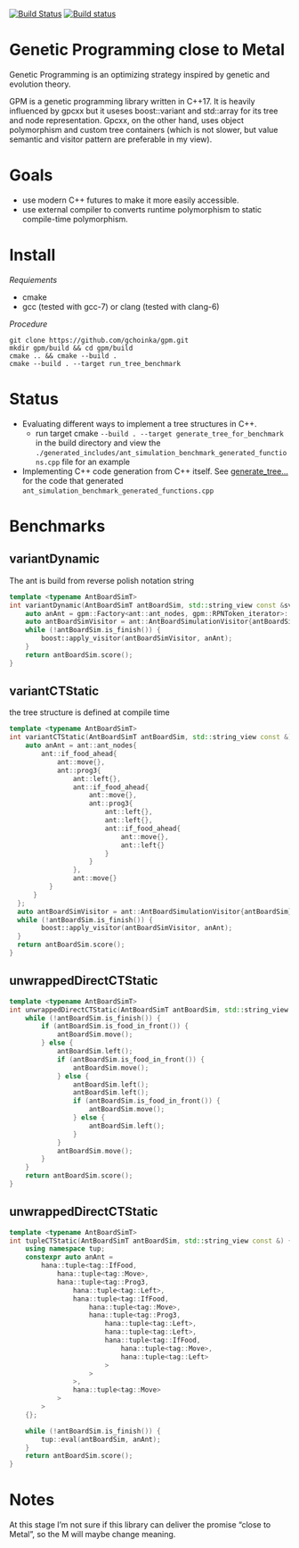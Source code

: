 [![Build Status](https://travis-ci.org/gchoinka/gpm.svg?branch=master)](https://travis-ci.org/gchoinka/gpm) [![Build status](https://ci.appveyor.com/api/projects/status/rxqqyeshsx9jn5p1?svg=true)](https://ci.appveyor.com/project/gchoinka/gpm)
# Genetic Programming close to Metal 

Genetic Programming is an optimizing strategy inspired by genetic and evolution theory. 

GPM is a genetic programming library written in C++17.
It is heavily influenced by gpcxx but it useses boost::variant and std::array for its tree and node representation.  Gpcxx, on the other hand, uses object polymorphism and custom tree containers (which is not slower, but value semantic and visitor pattern are preferable in my view).
# Goals
* use modern C++ futures to make it more easily accessible. 
* use external compiler to converts runtime polymorphism to static compile-time polymorphism. 

# Install

*Requiements*
 * cmake
 * gcc (tested with gcc-7) or clang (tested with clang-6)
 
*Procedure*
```console
git clone https://github.com/gchoinka/gpm.git
mkdir gpm/build && cd gpm/build
cmake .. && cmake --build .
cmake --build . --target run_tree_benchmark
```

# Status
 * Evaluating different ways to implement a tree structures in C++. 
   * run target cmake `--build . --target generate_tree_for_benchmark` in the build directory and view the `./generated_includes/ant_simulation_benchmark_generated_functions.cpp` file for an example
 * Implementing C++ code generation from C++ itself. See [generate_tree...](examples/ant/generate_tree_for_benchmark_main.cpp) for the code that generated `ant_simulation_benchmark_generated_functions.cpp`

# Benchmarks
## variantDynamic
The ant is build from reverse polish notation string
```cpp
template <typename AntBoardSimT>
int variantDynamic(AntBoardSimT antBoardSim, std::string_view const &sv) {
    auto anAnt = gpm::Factory<ant::ant_nodes, gpm::RPNToken_iterator>::factory(gpm::RPNToken_iterator{sv});
    auto antBoardSimVisitor = ant::AntBoardSimulationVisitor{antBoardSim};
    while (!antBoardSim.is_finish()) {
        boost::apply_visitor(antBoardSimVisitor, anAnt);
    }
    return antBoardSim.score();
}
```
## variantCTStatic
the tree structure is defined at compile time
```cpp
template <typename AntBoardSimT>
int variantCTStatic(AntBoardSimT antBoardSim, std::string_view const &) {
    auto anAnt = ant::ant_nodes{
        ant::if_food_ahead{
            ant::move{},
            ant::prog3{
                ant::left{},
                ant::if_food_ahead{
                    ant::move{},
                    ant::prog3{
                        ant::left{}, 
                        ant::left{},
                        ant::if_food_ahead{
                            ant::move{},
                            ant::left{}
                        }
                    }
                },
                ant::move{}
          }
      }
  };
  auto antBoardSimVisitor = ant::AntBoardSimulationVisitor{antBoardSim};
  while (!antBoardSim.is_finish()) {
        boost::apply_visitor(antBoardSimVisitor, anAnt);
  }
  return antBoardSim.score();
}
```
## unwrappedDirectCTStatic
```cpp
template <typename AntBoardSimT>
int unwrappedDirectCTStatic(AntBoardSimT antBoardSim, std::string_view const &) {
    while (!antBoardSim.is_finish()) {
        if (antBoardSim.is_food_in_front()) {
            antBoardSim.move();
        } else {
            antBoardSim.left();
            if (antBoardSim.is_food_in_front()) {
                antBoardSim.move();
            } else {
                antBoardSim.left();
                antBoardSim.left();
                if (antBoardSim.is_food_in_front()) {
                    antBoardSim.move();
                } else {
                    antBoardSim.left();
                }
            }
            antBoardSim.move();
        }
    }
    return antBoardSim.score();
}
```
## unwrappedDirectCTStatic
```cpp
template <typename AntBoardSimT>
int tupleCTStatic(AntBoardSimT antBoardSim, std::string_view const &) {
    using namespace tup;
    constexpr auto anAnt = 
        hana::tuple<tag::IfFood, 
            hana::tuple<tag::Move>,
            hana::tuple<tag::Prog3, 
                hana::tuple<tag::Left>,
                hana::tuple<tag::IfFood, 
                    hana::tuple<tag::Move>,
                    hana::tuple<tag::Prog3, 
                        hana::tuple<tag::Left>,
                        hana::tuple<tag::Left>,
                        hana::tuple<tag::IfFood,
                            hana::tuple<tag::Move>,
                            hana::tuple<tag::Left>
                        >
                    >
                >,
                hana::tuple<tag::Move>
            >
        >
    {};

    while (!antBoardSim.is_finish()) {
        tup::eval(antBoardSim, anAnt);
    }
    return antBoardSim.score();
}
```
# Notes
At this stage I’m not sure if this library can deliver the promise “close to Metal”, so the M will maybe change meaning.

